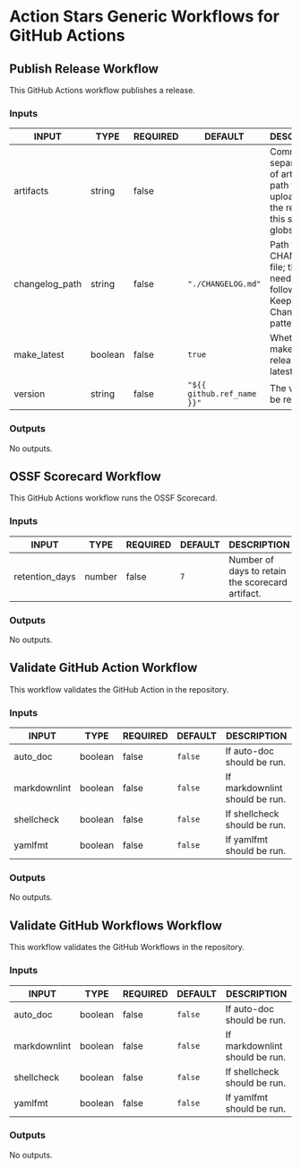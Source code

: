 # Action Stars Generic Workflows for GitHub Actions

## Publish Release Workflow

This GitHub Actions workflow publishes a release.

<!-- MERGE:START:release - Do not remove or modify this section -->
### Inputs

<!-- AUTO-DOC-INPUT:START - Do not remove or modify this section -->

|     INPUT      |  TYPE   | REQUIRED |          DEFAULT           |                                        DESCRIPTION                                        |
|----------------|---------|----------|----------------------------|-------------------------------------------------------------------------------------------|
|   artifacts    | string  |  false   |                            | Comma separated list of artifact path to be uploaded to the release; this supports globs. |
| changelog_path | string  |  false   |     `"./CHANGELOG.md"`     |      Path to the CHANGELOG file; this needs to follow the Keep a Changelog pattern.       |
|  make_latest   | boolean |  false   |           `true`           |                      Whether to make the release the latest release.                      |
|    version     | string  |  false   | `"${{ github.ref_name }}"` |                                The version to be released.                                |

<!-- AUTO-DOC-INPUT:END -->
### Outputs

<!-- AUTO-DOC-OUTPUT:START - Do not remove or modify this section -->
No outputs.
<!-- AUTO-DOC-OUTPUT:END -->
<!-- MERGE:END:release - Do not remove or modify this section -->

## OSSF Scorecard Workflow

This GitHub Actions workflow runs the OSSF Scorecard.

<!-- MERGE:START:scorecard - Do not remove or modify this section -->
### Inputs

<!-- AUTO-DOC-INPUT:START - Do not remove or modify this section -->

|     INPUT      |  TYPE  | REQUIRED | DEFAULT |                   DESCRIPTION                    |
|----------------|--------|----------|---------|--------------------------------------------------|
| retention_days | number |  false   |   `7`   | Number of days to retain the scorecard artifact. |

<!-- AUTO-DOC-INPUT:END -->
### Outputs

<!-- AUTO-DOC-OUTPUT:START - Do not remove or modify this section -->
No outputs.
<!-- AUTO-DOC-OUTPUT:END -->
<!-- MERGE:END:scorecard - Do not remove or modify this section -->

## Validate GitHub Action Workflow

This workflow validates the GitHub Action in the repository.

<!-- MERGE:START:validate-gh-action - Do not remove or modify this section -->
### Inputs

<!-- AUTO-DOC-INPUT:START - Do not remove or modify this section -->

|    INPUT     |  TYPE   | REQUIRED | DEFAULT |          DESCRIPTION           |
|--------------|---------|----------|---------|--------------------------------|
|   auto_doc   | boolean |  false   | `false` |   If auto-doc should be run.   |
| markdownlint | boolean |  false   | `false` | If markdownlint should be run. |
|  shellcheck  | boolean |  false   | `false` |  If shellcheck should be run.  |
|   yamlfmt    | boolean |  false   | `false` |   If yamlfmt should be run.    |

<!-- AUTO-DOC-INPUT:END -->
### Outputs

<!-- AUTO-DOC-OUTPUT:START - Do not remove or modify this section -->
No outputs.
<!-- AUTO-DOC-OUTPUT:END -->
<!-- MERGE:END:validate-gh-action - Do not remove or modify this section -->

## Validate GitHub Workflows Workflow

This workflow validates the GitHub Workflows in the repository.

<!-- MERGE:START:validate-gh-workflows - Do not remove or modify this section -->
### Inputs

<!-- AUTO-DOC-INPUT:START - Do not remove or modify this section -->

|    INPUT     |  TYPE   | REQUIRED | DEFAULT |          DESCRIPTION           |
|--------------|---------|----------|---------|--------------------------------|
|   auto_doc   | boolean |  false   | `false` |   If auto-doc should be run.   |
| markdownlint | boolean |  false   | `false` | If markdownlint should be run. |
|  shellcheck  | boolean |  false   | `false` |  If shellcheck should be run.  |
|   yamlfmt    | boolean |  false   | `false` |   If yamlfmt should be run.    |

<!-- AUTO-DOC-INPUT:END -->
### Outputs

<!-- AUTO-DOC-OUTPUT:START - Do not remove or modify this section -->
No outputs.
<!-- AUTO-DOC-OUTPUT:END -->
<!-- MERGE:END:validate-gh-workflows - Do not remove or modify this section -->
